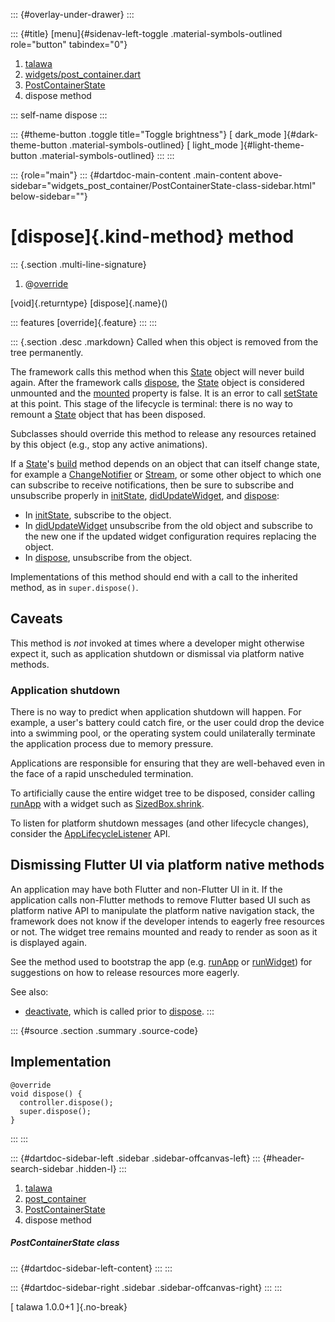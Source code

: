 ::: {#overlay-under-drawer}
:::

::: {#title}
[menu]{#sidenav-left-toggle .material-symbols-outlined role="button"
tabindex="0"}

1.  [talawa](../../index.html)
2.  [widgets/post_container.dart](../../widgets_post_container/)
3.  [PostContainerState](../../widgets_post_container/PostContainerState-class.html)
4.  dispose method

::: self-name
dispose
:::

::: {#theme-button .toggle title="Toggle brightness"}
[ dark_mode ]{#dark-theme-button .material-symbols-outlined} [
light_mode ]{#light-theme-button .material-symbols-outlined}
:::
:::

::: {role="main"}
::: {#dartdoc-main-content .main-content above-sidebar="widgets_post_container/PostContainerState-class-sidebar.html" below-sidebar=""}
<div>

# [dispose]{.kind-method} method

</div>

::: {.section .multi-line-signature}
<div>

1.  @[override](https://api.flutter.dev/flutter/dart-core/override-constant.html)

</div>

[void]{.returntype} [dispose]{.name}()

::: features
[override]{.feature}
:::
:::

::: {.section .desc .markdown}
Called when this object is removed from the tree permanently.

The framework calls this method when this
[State](https://api.flutter.dev/flutter/widgets/State-class.html) object
will never build again. After the framework calls
[dispose](../../widgets_post_container/PostContainerState/dispose.html),
the [State](https://api.flutter.dev/flutter/widgets/State-class.html)
object is considered unmounted and the
[mounted](https://api.flutter.dev/flutter/widgets/State/mounted.html)
property is false. It is an error to call
[setState](https://api.flutter.dev/flutter/widgets/State/setState.html)
at this point. This stage of the lifecycle is terminal: there is no way
to remount a
[State](https://api.flutter.dev/flutter/widgets/State-class.html) object
that has been disposed.

Subclasses should override this method to release any resources retained
by this object (e.g., stop any active animations).

If a
[State](https://api.flutter.dev/flutter/widgets/State-class.html)\'s
[build](../../widgets_post_container/PostContainerState/build.html)
method depends on an object that can itself change state, for example a
[ChangeNotifier](https://api.flutter.dev/flutter/foundation/ChangeNotifier-class.html)
or
[Stream](https://api.flutter.dev/flutter/dart-core/Stream-class.html),
or some other object to which one can subscribe to receive
notifications, then be sure to subscribe and unsubscribe properly in
[initState](../../widgets_post_container/PostContainerState/initState.html),
[didUpdateWidget](https://api.flutter.dev/flutter/widgets/State/didUpdateWidget.html),
and
[dispose](../../widgets_post_container/PostContainerState/dispose.html):

-   In
    [initState](../../widgets_post_container/PostContainerState/initState.html),
    subscribe to the object.
-   In
    [didUpdateWidget](https://api.flutter.dev/flutter/widgets/State/didUpdateWidget.html)
    unsubscribe from the old object and subscribe to the new one if the
    updated widget configuration requires replacing the object.
-   In
    [dispose](../../widgets_post_container/PostContainerState/dispose.html),
    unsubscribe from the object.

Implementations of this method should end with a call to the inherited
method, as in `super.dispose()`.

## Caveats

This method is *not* invoked at times where a developer might otherwise
expect it, such as application shutdown or dismissal via platform native
methods.

### Application shutdown

There is no way to predict when application shutdown will happen. For
example, a user\'s battery could catch fire, or the user could drop the
device into a swimming pool, or the operating system could unilaterally
terminate the application process due to memory pressure.

Applications are responsible for ensuring that they are well-behaved
even in the face of a rapid unscheduled termination.

To artificially cause the entire widget tree to be disposed, consider
calling [runApp](https://api.flutter.dev/flutter/widgets/runApp.html)
with a widget such as
[SizedBox.shrink](https://api.flutter.dev/flutter/widgets/SizedBox/SizedBox.shrink.html).

To listen for platform shutdown messages (and other lifecycle changes),
consider the
[AppLifecycleListener](https://api.flutter.dev/flutter/widgets/AppLifecycleListener-class.html)
API.

## Dismissing Flutter UI via platform native methods

An application may have both Flutter and non-Flutter UI in it. If the
application calls non-Flutter methods to remove Flutter based UI such as
platform native API to manipulate the platform native navigation stack,
the framework does not know if the developer intends to eagerly free
resources or not. The widget tree remains mounted and ready to render as
soon as it is displayed again.

See the method used to bootstrap the app (e.g.
[runApp](https://api.flutter.dev/flutter/widgets/runApp.html) or
[runWidget](https://api.flutter.dev/flutter/widgets/runWidget.html)) for
suggestions on how to release resources more eagerly.

See also:

-   [deactivate](https://api.flutter.dev/flutter/widgets/State/deactivate.html),
    which is called prior to
    [dispose](../../widgets_post_container/PostContainerState/dispose.html).
:::

::: {#source .section .summary .source-code}
## Implementation

``` language-dart
@override
void dispose() {
  controller.dispose();
  super.dispose();
}
```
:::
:::

::: {#dartdoc-sidebar-left .sidebar .sidebar-offcanvas-left}
::: {#header-search-sidebar .hidden-l}
:::

1.  [talawa](../../index.html)
2.  [post_container](../../widgets_post_container/)
3.  [PostContainerState](../../widgets_post_container/PostContainerState-class.html)
4.  dispose method

##### PostContainerState class

::: {#dartdoc-sidebar-left-content}
:::
:::

::: {#dartdoc-sidebar-right .sidebar .sidebar-offcanvas-right}
:::
:::

[ talawa 1.0.0+1 ]{.no-break}
